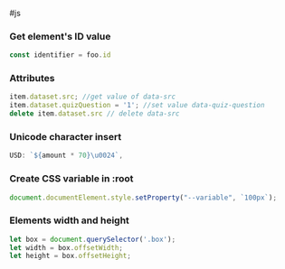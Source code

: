 #js 

### Get element's ID value
```js
const identifier = foo.id
```


### Attributes
```js
item.dataset.src; //get value of data-src 
item.dataset.quizQuestion = '1'; //set value data-quiz-question
delete item.dataset.src // delete data-src
```


### Unicode character insert
```js
USD: `${amount * 70}\u0024`,
```


### Create CSS variable in :root
```js
document.documentElement.style.setProperty("--variable", `100px`);
```

### Elements width and height
```js
let box = document.querySelector('.box'); 
let width = box.offsetWidth; 
let height = box.offsetHeight;
```